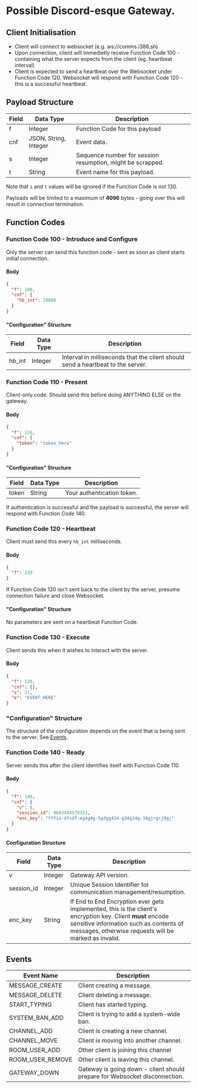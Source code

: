 # Possible Discord-esque Gateway.

## Client Initialisation
- Client will connect to websocket (e.g. ws://comms.i386.sh)
- Upon connection, client will immedietly receive Function Code 100 - containing what the server expects from the client (eg. heartbeat interval)
- Client is expected to send a heartbeat over the Websocket under Function Code 120. Websocket will respond with Function Code 120 - this is a successful heartbeat.

## Payload Structure

Field | Data Type | Description
------|-----------|------------
f | Integer | Function Code for this payload
cnf | JSON, String, Integer | Event data.
s | Integer | Sequence number for session resumption, might be scrapped.
t | String | Event name for this payload.

Note that `s` and `t` values will be ignored if the Function Code is not 130.

Payloads will be limited to a maximum of **4096** bytes - going over this will result in connection termination.

## Function Codes

### Function Code 100 - Introduce and Configure

Only the server can send this function code - sent as soon as client starts initial connection.

#### Body
```json
{
  "f": 100,
  "cnf": {
    "hb_int": 20000
  }
}
```

#### "Configuration" Structure
Field | Data Type | Description
------|-----------|------------
hb_int | Integer | Interval in milliseconds that the client should send a heartbeat to the server.

### Function Code 110 - Present

Client-only code. Should send this before doing ANYTHING ELSE on the gateway.

#### Body
```json
{
  "f": 110,
  "cnf": {
    "token": "token_here"
  }
}
```

#### "Configuration" Structure
Field | Data Type | Description
------|-----------|------------
token | String | Your authentication token.

If authentication is successful and the payload is successful, the server will respond with Function Code 140.

### Function Code 120 - Heartbeat

Client must send this every ``hb_int`` milliseconds.

#### Body
```json
{
  "f": 120
}
```

If Function Code 120 isn't sent back to the client by the server, presume connection failure and close Websocket.

#### "Configuration" Structure

No parameters are sent on a heartbeat Function Code.

### Function Code 130 - Execute

Client sends this when it wishes to interact with the server.

#### Body
```json
{
  "f": 130,
  "cnf": {},
  "s": 21,
  "e": "EVENT_HERE"
}
```
### "Configuration" Structure

The structure of the configuration depends on the event that is being sent to the server. See [Events](https://github.com/i386chat/i386chat_docs/blob/main/Possible_Gateway.MD#events).

### Function Code 140 - Ready

Server sends this after the client identifies itself with Function Code 110.

#### Body
```json
{
  "f": 140,
  "cnf": {
    "v": 6,
    "session_id": 9683494578353,
    "enc_key": "fffis-dfsdf-eg4g4g-5g3gg434-g34g34g-34gjrgrj9gj"
  }
}
```

#### Configuration Structure
|Field|Data Type|Description
------|---------|-----------
v | Integer | Gateway API version.
session_id | Integer | Unique Session Identifier for communication management/resumption.
enc_key | String | If End to End Encryption ever gets implemented, this is the client's encryption key. Client **must** encode sensitive information such as contents of messages, otherwise requests will be marked as invalid.

## Events

|Event Name|Description|
-----------|------------
MESSAGE_CREATE | Client creating a message.
MESSAGE_DELETE | Client deleting a message.
START_TYPING | Client has started typing.
SYSTEM_BAN_ADD | Client is trying to add a system-wide ban.
CHANNEL_ADD | Client is creating a new channel.
CHANNEL_MOVE | Client is moving into another channel.
ROOM_USER_ADD | Other client is joining this channel
ROOM_USER_REMOVE | Other client is leaving this channel.
GATEWAY_DOWN | Gateway is going down - client should prepare for Websocket disconnection.

